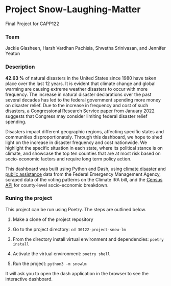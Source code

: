 # Project Snow-Laughing-Matter

Final Project for CAPP122

### Team

Jackie Glasheen, Harsh Vardhan Pachisia, Shwetha Srinivasan, and Jennifer Yeaton

### Description

**42.63 %** of natural disasters in the United States since 1980 have taken place over the last 12 years. It is evident that climate change and global warming are causing extreme weather disasters to occur with more frequency. The increase in natural disaster declarations over the past several decades has led to the federal government spending more money on disaster relief.  Due to the increase in frequency and cost of such disasters,  a Congressional Research Service [paper](https://sgp.fas.org/crs/homesec/R45484.pdf) from January 2022 suggests that Congress may consider limiting federal disaster relief spending. 

Disasters impact different geographic regions, affecting specific states and communities disproportionately. Through this dashboard, we hope to shed light on the increase in disaster frequency and cost nationwide. We highlight the specific situation in each state, where its political stance is on climate, and showcase the top ten counties that are at most risk based on socio-economic factors and require long term policy action. 

This dashboard was built using Python and Dash, using [climate disaster](https://www.fema.gov/openfema-data-page/disaster-declarations-summaries-v2) and [public assistance](https://www.fema.gov/openfema-data-page/public-assistance-funded-project-summaries-v1) data from the Federal Emergency Management Agency, scraped data of the voting patterns on the Climate IRA bill, and the [Census API](https://www.census.gov/data/developers/data-sets.html) for county-level socio-economic breakdown. 

### Runing the project

This project can be run using Poetry. The steps are outlined below.

1. Make a clone of the project repository

2. Go to the project directory: `cd 30122-project-snow-lm`

3. From the directory install virtual environment and dependencies: `poetry install`

4. Activate the virtual environment: `poetry shell`

5. Run the project: `python3 -m snowlm`

It will ask you to open the dash application in the browser to see the interactive dashboard. 